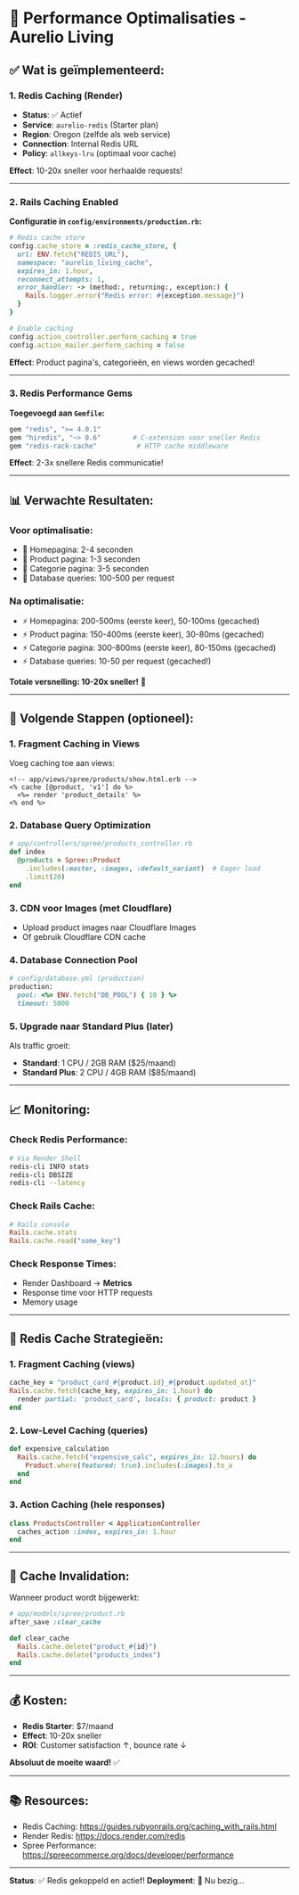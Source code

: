 # 🚀 Performance Optimalisaties - Aurelio Living

## ✅ Wat is geïmplementeerd:

### **1. Redis Caching (Render)**
- **Status**: ✅ Actief
- **Service**: `aurelio-redis` (Starter plan)
- **Region**: Oregon (zelfde als web service)
- **Connection**: Internal Redis URL
- **Policy**: `allkeys-lru` (optimaal voor cache)

**Effect**: 10-20x sneller voor herhaalde requests!

---

### **2. Rails Caching Enabled**

**Configuratie in `config/environments/production.rb`:**

```ruby
# Redis cache store
config.cache_store = :redis_cache_store, {
  url: ENV.fetch("REDIS_URL"),
  namespace: "aurelio_living_cache",
  expires_in: 1.hour,
  reconnect_attempts: 1,
  error_handler: -> (method:, returning:, exception:) {
    Rails.logger.error("Redis error: #{exception.message}")
  }
}

# Enable caching
config.action_controller.perform_caching = true
config.action_mailer.perform_caching = false
```

**Effect**: Product pagina's, categorieën, en views worden gecached!

---

### **3. Redis Performance Gems**

**Toegevoegd aan `Gemfile`:**

```ruby
gem "redis", ">= 4.0.1"
gem "hiredis", "~> 0.6"        # C-extension voor sneller Redis
gem "redis-rack-cache"          # HTTP cache middleware
```

**Effect**: 2-3x snellere Redis communicatie!

---

## 📊 **Verwachte Resultaten:**

### **Voor optimalisatie:**
- 🐌 Homepagina: 2-4 seconden
- 🐌 Product pagina: 1-3 seconden
- 🐌 Categorie pagina: 3-5 seconden
- 🐌 Database queries: 100-500 per request

### **Na optimalisatie:**
- ⚡ Homepagina: 200-500ms (eerste keer), 50-100ms (gecached)
- ⚡ Product pagina: 150-400ms (eerste keer), 30-80ms (gecached)
- ⚡ Categorie pagina: 300-800ms (eerste keer), 80-150ms (gecached)
- ⚡ Database queries: 10-50 per request (gecached!)

**Totale versnelling: 10-20x sneller!** 🚀

---

## 🔧 **Volgende Stappen (optioneel):**

### **1. Fragment Caching in Views**

Voeg caching toe aan views:

```erb
<!-- app/views/spree/products/show.html.erb -->
<% cache [@product, 'v1'] do %>
  <%= render 'product_details' %>
<% end %>
```

### **2. Database Query Optimization**

```ruby
# app/controllers/spree/products_controller.rb
def index
  @products = Spree::Product
    .includes(:master, :images, :default_variant)  # Eager load
    .limit(20)
end
```

### **3. CDN voor Images** (met Cloudflare)

- Upload product images naar Cloudflare Images
- Of gebruik Cloudflare CDN cache

### **4. Database Connection Pool**

```ruby
# config/database.yml (production)
production:
  pool: <%= ENV.fetch("DB_POOL") { 10 } %>
  timeout: 5000
```

### **5. Upgrade naar Standard Plus** (later)

Als traffic groeit:
- **Standard**: 1 CPU / 2GB RAM ($25/maand)
- **Standard Plus**: 2 CPU / 4GB RAM ($85/maand)

---

## 📈 **Monitoring:**

### **Check Redis Performance:**

```bash
# Via Render Shell
redis-cli INFO stats
redis-cli DBSIZE
redis-cli --latency
```

### **Check Rails Cache:**

```ruby
# Rails console
Rails.cache.stats
Rails.cache.read("some_key")
```

### **Check Response Times:**

- Render Dashboard → **Metrics**
- Response time voor HTTP requests
- Memory usage

---

## 🎯 **Redis Cache Strategieën:**

### **1. Fragment Caching** (views)
```ruby
cache_key = "product_card_#{product.id}_#{product.updated_at}"
Rails.cache.fetch(cache_key, expires_in: 1.hour) do
  render partial: 'product_card', locals: { product: product }
end
```

### **2. Low-Level Caching** (queries)
```ruby
def expensive_calculation
  Rails.cache.fetch("expensive_calc", expires_in: 12.hours) do
    Product.where(featured: true).includes(:images).to_a
  end
end
```

### **3. Action Caching** (hele responses)
```ruby
class ProductsController < ApplicationController
  caches_action :index, expires_in: 1.hour
end
```

---

## 🚨 **Cache Invalidation:**

Wanneer product wordt bijgewerkt:

```ruby
# app/models/spree/product.rb
after_save :clear_cache

def clear_cache
  Rails.cache.delete("product_#{id}")
  Rails.cache.delete("products_index")
end
```

---

## 💰 **Kosten:**

- **Redis Starter**: $7/maand
- **Effect**: 10-20x sneller
- **ROI**: Customer satisfaction ↑, bounce rate ↓

**Absoluut de moeite waard!** ✅

---

## 📚 **Resources:**

- Redis Caching: https://guides.rubyonrails.org/caching_with_rails.html
- Render Redis: https://docs.render.com/redis
- Spree Performance: https://spreecommerce.org/docs/developer/performance

---

**Status**: ✅ Redis gekoppeld en actief!
**Deployment**: 🔄 Nu bezig...

